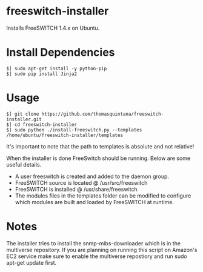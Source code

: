 freeswitch-installer
====================

Installs FreeSWITCH 1.4.x on Ubuntu.

Install Dependencies
====================
```
$] sudo apt-get install -y python-pip
$] sudo pip install Jinja2
```

Usage
=====

```
$] git clone https://github.com/thomasquintana/freeswitch-installer.git
$] cd freeswitch-installer
$] sudo python ./install-freeswitch.py --templates /home/ubuntu/freeswitch-installer/templates
```
It's important to note that the path to templates is absolute and not relative!

When the installer is done FreeSwitch should be running. Below are some useful details.
* A user freeswitch is created and added to the daemon group.
* FreeSWITCH source is located @ /usr/src/freeswitch
* FreeSWITCH is installed @ /usr/share/freeswitch
* The modules files in the templates folder can be modified to configure which modules are built and loaded by FreeSWITCH at runtime.

Notes
=====

The installer tries to install the snmp-mibs-downloader which is in the multiverse repository. If you are planning on running this script on Amazon's EC2 service make sure to enable the multiverse repostiory and run sudo apt-get update first.
